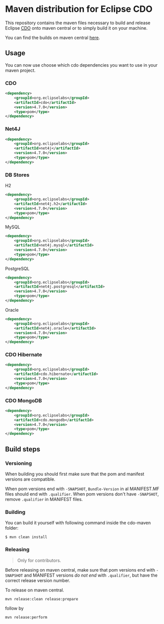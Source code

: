 # Maven distribution for Eclipse CDO

This repository contains the maven files necessary to build and release Eclipse [CDO](http://wiki.eclipse.org/CDO) onto maven central or
to simply build it on your machine.

You can find the builds on maven central [here](http://search.maven.org/#search|ga|1|g%3A%22org.eclipselabs%22%20AND%20%28a%3Acdo.*%20OR%20a%3Anet4j.*%29).

## Usage

You can now use choose which cdo dependencies you want to use in your maven project.

### CDO

```xml
<dependency>
	<groupId>org.eclipselabs</groupId>
	<artifactId>cdo</artifactId>
	<version>4.7.0</version>
	<type>pom</type>
</dependency>
```

### Net4J

```xml
<dependency>
	<groupId>org.eclipselabs</groupId>
	<artifactId>net4j</artifactId>
	<version>4.7.0</version>
	<type>pom</type>
</dependency>
```

### DB Stores

H2

```xml
<dependency>
	<groupId>org.eclipselabs</groupId>
	<artifactId>net4j.h2</artifactId>
	<version>4.7.0</version>
	<type>pom</type>
</dependency>
```

MySQL

```xml
<dependency>
	<groupId>org.eclipselabs</groupId>
	<artifactId>net4j.mysql</artifactId>
	<version>4.7.0</version>
	<type>pom</type>
</dependency>
```

PostgreSQL

```xml
<dependency>
	<groupId>org.eclipselabs</groupId>
	<artifactId>net4j.postgresql</artifactId>
	<version>4.7.0</version>
	<type>pom</type>
</dependency>
```

Oracle

```xml
<dependency>
	<groupId>org.eclipselabs</groupId>
	<artifactId>net4j.oracle</artifactId>
	<version>4.7.0</version>
	<type>pom</type>
</dependency>
```

### CDO Hibernate

```xml
<dependency>
	<groupId>org.eclipselabs</groupId>
	<artifactId>cdo.hibernate</artifactId>
	<version>4.7.0</version>
	<type>pom</type>
</dependency>
```

### CDO MongoDB

```xml
<dependency>
	<groupId>org.eclipselabs</groupId>
	<artifactId>cdo.mongodb</artifactId>
	<version>4.7.0</version>
	<type>pom</type>
</dependency>
```

## Build steps

### Versioning

When building you should first make sure that the pom and manifest versions are compatible.

When pom versions end with `-SNAPSHOT`, `Bundle-Version` in al MANIFEST.MF files should end with `.qualifier`.
When pom versions don't have `-SNAPSHOT`, remove `.qualifier` in MANIFEST files.

### Building

You can build it yourself with following command inside the cdo-maven folder:

```
$ mvn clean install
```

### Releasing

> Only for contributors.

Before releasing on maven central, make sure that pom versions end with `-SNAPSHOT` and
MANIFEST versions <i>do not end</i> with `.qualifier`, but have the correct release version number.

To release on maven central.

```
mvn release:clean release:prepare
```

follow by

```
mvn release:perform
```
